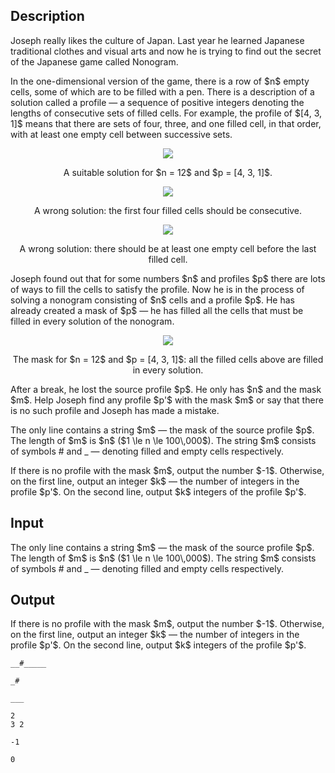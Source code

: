 ## Description

<div><p>Joseph really likes the culture of Japan. Last year he learned Japanese traditional clothes and visual arts and now he is trying to find out the secret of the Japanese game called Nonogram.</p><p>In the one-dimensional version of the game, there is a row of $n$ empty cells, some of which are to be filled with a pen. There is a description of a solution called a <span class="tex-font-style-underline">profile</span>&nbsp;— a sequence of positive integers denoting the lengths of consecutive sets of filled cells. For example, the profile of $[4, 3, 1]$ means that there are sets of four, three, and one filled cell, in that order, with at least one empty cell between successive sets.</p><center> <img class="tex-graphics" src="file://zNafnHC3.png" style="max-width: 100.0%;max-height: 100.0%;"><p>A suitable solution for $n = 12$ and $p = [4, 3, 1]$. </p></center><center> <img class="tex-graphics" src="file://Hnyv7Dja.png" style="max-width: 100.0%;max-height: 100.0%;"><p>A wrong solution: the first four filled cells should be consecutive. </p></center><center> <img class="tex-graphics" src="file://sh6ozQbD.png" style="max-width: 100.0%;max-height: 100.0%;"><p>A wrong solution: there should be at least one empty cell before the last filled cell. </p></center><p>Joseph found out that for some numbers $n$ and profiles $p$ there are lots of ways to fill the cells to satisfy the profile. Now he is in the process of solving a nonogram consisting of $n$ cells and a profile $p$. He has already created a <span class="tex-font-style-underline">mask</span> of $p$&nbsp;— he has filled all the cells that must be filled in every solution of the nonogram.</p><center> <img class="tex-graphics" src="file://8EUMONZg.png" style="max-width: 100.0%;max-height: 100.0%;"><p>The mask for $n = 12$ and $p = [4, 3, 1]$: all the filled cells above are filled in every solution. </p></center><p>After a break, he lost the source profile $p$. He only has $n$ and the mask $m$. Help Joseph find any profile $p'$ with the mask $m$ or say that there is no such profile and Joseph has made a mistake.</p></div><div class="input-specification"><p>The only line contains a string $m$&nbsp;— the mask of the source profile $p$. The length of $m$ is $n$ ($1 \le n \le 100\,000$). The string $m$ consists of symbols <span class="tex-font-style-tt">#</span> and <span class="tex-font-style-tt">_</span>&nbsp;— denoting filled and empty cells respectively.</p></div><div class="output-specification"><p>If there is no profile with the mask $m$, output the number $-1$. Otherwise, on the first line, output an integer $k$&nbsp;— the number of integers in the profile $p'$. On the second line, output $k$ integers of the profile $p'$.</p></div>

## Input

<p>The only line contains a string $m$&nbsp;— the mask of the source profile $p$. The length of $m$ is $n$ ($1 \le n \le 100\,000$). The string $m$ consists of symbols <span class="tex-font-style-tt">#</span> and <span class="tex-font-style-tt">_</span>&nbsp;— denoting filled and empty cells respectively.</p>

## Output

<p>If there is no profile with the mask $m$, output the number $-1$. Otherwise, on the first line, output an integer $k$&nbsp;— the number of integers in the profile $p'$. On the second line, output $k$ integers of the profile $p'$.</p>





```input1
__#_____
```




```input2
_#
```




```input3
___
```




```output1
2
3 2
```




```output2
-1
```




```output3
0
```


